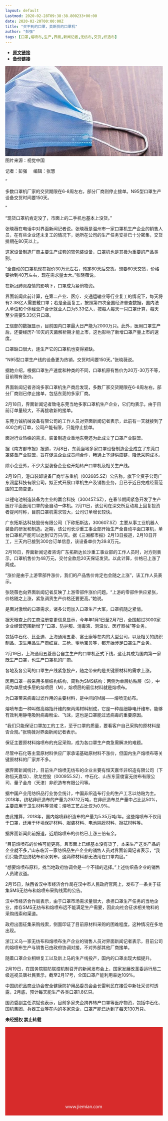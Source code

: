 ```yaml
---
layout: default
Lastmod: 2020-02-28T09:38:38.800233+00:00
date: 2020-02-20T00:00:00Z
title: "买不到的口罩，卖断货的口罩机"
author: "彭强"
tags: [口罩,熔喷布,生产,界面,新闻记者,无纺布,交货,织造布]
---
```


* [**原文链接**](http://mp.weixin.qq.com/s?__biz=MjM5NTE0ODc2Nw==&amp;mid=2650463860&amp;idx=3&amp;sn=5b01642204087008bf237c384a4006a6&amp;chksm=bef298c4898511d21f7d80e8b94418fe741c909bb71994412216964bceaff9a12128bc1a0f7c#rd)
* [**备份链接**](http://archive.today/gIYzj)


![](/images/post/9ee505565421f93be16f687f048608d5.jpg)图片来源：视觉中国

记者：彭强     编辑：张慧

“

  

多数口罩机厂家的交货期限在6-8周左右，部分厂商则停止接单。N95型口罩生产设备交货时间要150天。

  

”

“现货口罩机肯定没了，市面上的二手机也基本上没货。”  

张晓薇在电话中对界面新闻记者说。张晓薇是温州市一家口罩机生产企业的销售人员，在有些企业还未复工的情况下，她所在公司的生产任务安排已十分密集，交货排期在80天以上。

这家设备制造厂商主要生产成套的软包装设备，口罩机也是其极为重要的产品类别。

“全自动的口罩机现在报价30万元左右，预定80天后交货。想要60天交货，价格要抬到40万左右，现在需求量太大。”张晓薇说。

在新冠肺炎疫情的影响下，口罩成为紧俏物资。

界面新闻此前计算，在第二产业、医疗、交通运输业等行业复工的情况下，每天将有2.38亿人需要戴口罩；若是全面复工，按照第四次全国经济普查数据，国内法人单位和个体经营户合计就业人口为5.33亿人，按每人每天一只口罩计算，每天至少需要5.33亿只口罩。

工信部的数据显示，目前国内口罩最大日产能为2000万只。此外，医用口罩生产后，还要经历7-10天的灭菌解析期才能上市，这也影响了新增口罩产量上市的速度。

口罩缺口很大，连生产它的口罩机也变得紧缺。

“N95型口罩生产线的设备更为热销，交货时间要150天。”张晓薇说。

据她介绍，根据口罩生产速度和种类的不同，口罩机原有售价为20万-30万不等，目前稍有涨价。

界面新闻记者咨询多家口罩机生产商后发现，多数厂家交货期限在6-8周左右，部分厂商则已停止接单，包括东莞的多家厂商。

2月18日，界面新闻记者致电东莞当地多家口罩机生产企业，它们均表示，由于目前订单量较大，不再接收新的接单。

东莞力铖机械设备有限公司的工作人员对界面新闻记者表示，此前有一天就接到了400台的订单，公司产能有限，只能停止接单。

面对行业热络的需求，装备制造业重地东莞还为此成立了口罩产业联盟。

据《南方都市报》报道，2月8日，东莞当地多家口罩设备制造企业成立了东莞口罩装备产业联盟，旨在促进企业成员间合作，畅通上下游供应链，降低采购成本。

除小企业外，不少大型装备企业也开始转产口罩机及相关生产线。

2月19日，港口装卸设备厂商华东重机（002685.SZ）公告称，旗下全资子公司广东润星科技有限公司，拟正式开展口罩机生产及销售业务，且已于近日完成经营范围的工商变更。

以锂电池制造装备为主业的赢合科技（300457.SZ），在春节期间紧急开发了生产医疗平面医用口罩的全自动一体机。2月11日，该公司在深交所互动易上回复投资者提问时称，目前口罩机需求较大，公司订单增长较快。

广东拓斯达科技股份有限公司（下称拓斯达，300607.SZ）主要从事工业机器人装备的研发和制造。近期，该公司长沙重工事业部开始生产全自动平面口罩机，单台口罩机产能可以达到12万只/天。据《三湘都市报》2月13日报道，2月10日开工，三天内已接到300台订单信息，该设备单价为39.8万元。

2月18日，界面新闻记者咨询广东拓斯达长沙重工事业部的工作人员时，对方则表示，口罩机售价为48万元，交付全款后20天保证发货。以此计算，价格已上涨了两成。

“涨价是由于上游零部件涨价，我们的产品售价肯定也会随之上涨”，该工作人员表示。

张晓薇也向界面新闻记者反映了上游零部件涨价问题。“上游的零部件供应紧张，价格随之上涨，紧急调货生产价格还要更高。”她说。

是面对激增的口罩需求，诸多公司加入口罩生产大军，口罩机随之紧俏。

据天眼查上的工商注册变更信息显示，今年年1月1日至2月7日，全国超过3000家企业经营范围新增了“口罩、防护服、消毒液、测温仪、医疗器械”等业务。

包括中石化、比亚迪、上海通用五菱、富士康等在内的大型公司，以及相关的纺织制品、卫生用品生产商红豆、三枪、爹地宝贝等，都开始涉足口罩生产业务。

2月19日，上海通用五菱首台自主生产的口罩机正式下线，这让其成为国内第一家既生产口罩，也生产口罩机的厂商。

各地及各公司的口罩生产线紧急投产，随之带来的是关键原材料的需求上涨。

医用口罩一般采用多层结构结构，简称为SMS结构：两侧为单层纺粘层（S），中间为单层或多层的熔喷层（M），熔喷层的最佳材料就是熔喷布。

为口罩带来病毒过滤作用的主要材料，是中间的M层——熔喷无纺布。

熔喷布由一种叫做高熔指纤维的聚丙烯材料制成，它是一种超细静电纤维布，能够有效利用静电吸附病毒粉尘、飞沫，这也是口罩能过滤病毒的重要原因。

“我们只能保证口罩加工的工艺，至于口罩的质量，要看客户自己采购的原材料是否合规。”张晓薇对界面新闻记者表示。

保证主要原材料熔喷布的充足采购，成为各口罩生产商急需解决的难题。

尽管中石化等主营原材料供应厂家承诺基础原材料不涨价，但国内生产熔喷布等关键原材料的厂家并不多。

据界面新闻统计，目前生产熔喷无纺布的企业主要有恒天嘉华非织造有限公司（下称恒天嘉华）、欣龙控股（000955.SZ）、中石化、山东东营俊富无纺布有限公司、量子金舟（天津）非织造布有限公司等。

据中国产业用纺织品行业协会统计，中国非织造布行业的生产工艺以纺粘为主。2018年，纺粘非织造布的产量为297.12万吨，在非织造布总产量中占比达50%，主要应用于卫生材料等领域；熔喷工艺占比仅为0.9%。

由此推算，2018年，国内熔喷非织造布的产量为5.35万吨/年。这些熔喷布不仅用于口罩，还用于环境保护材料、服装材料、电池隔膜材料、擦拭材料等。

据界面新闻此前报道，近期熔喷布的价格已上涨三倍有余。

“目前熔喷布的价格可能更高，且市面上已经基本没有货了，本来生产这类产品的企业就不多，”山东临沂一家纺织品生产企业的销售人员对界面新闻记者表示，“我们只能供应纺粘布和水刺布，这两种材料都无法用在口罩内层。”

“想要熔喷布原料，找当地政府协调会是一个不错的选择。”上述纺织品企业的销售人员建议道。

2月15日，陕西省汉中市经济合作局在汉中市人民政府官网上，发布了一条关于征集SMS无纺布和熔喷布采购线索的公告。

汉中市经济合作局表示，由于口罩市场需求量很大，承担口罩生产任务的当地企业，库存SMS无纺布和熔喷布远不能满足生产需要，因此向社会征求相关物料的采购线索和渠道。

政府出面征集采购线索，侧面印证了目前原材料采购的困难程度。这种情况在多地出现。

浙江义乌一家无纺布和熔喷布生产企业的销售人员对界面新闻记者表示，目前公司的熔喷布生产与销售已由政府协调对接，不对外部其他厂商接单。

随着口罩企业相继复工以及新上马的生产线投产，国内的口罩出现大幅提升。

2月19日，在国务院联防联控机制召开的新闻发布会上，国家发展改革委运行局二级巡视员唐社民表示，截至2月17号，全国口罩产能利用率达109%。

中国纺织品商业协会安全健康防护用品委员会会长雷利民在接受中新社采访时透露，2月底，预计每天能生产各类口罩1.8亿只。

国资委副主任洪斌也表示，目前多家央企跨界转产口罩等医疗物资，包括中石化、国机集团、兵器工业等在内的多家央企，口罩产能已达到了每天130万只。

  

**未经授权 禁止转载**

  

  

![](/images/post/3ef9527fd7edfb43b0c70486c7a956af.jpg)

